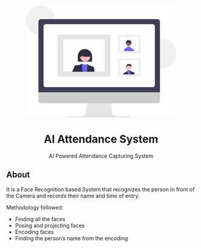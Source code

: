 <div align="center">
<img src="assets/record.svg" height="auto" width="400"/>
<br />
<h1>AI Attendance System</h1>
<p>
AI Powered Attendance Capturing System 
</p>
</div>
  
## About

It is a Face Recognition based System that recognizes the person in front of the Camera and records their name and time of entry.

Methodology followed:

- Finding all the faces
- Posing and projecting faces
- Encoding faces
- Finding the person’s name from the encoding
